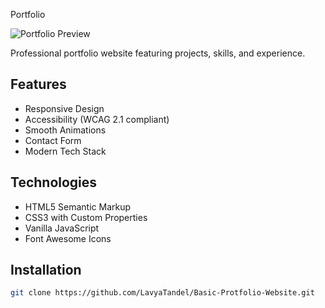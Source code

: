 Portfolio

![Portfolio Preview](preview.jpg)

Professional portfolio website featuring projects, skills, and experience.

## Features
- Responsive Design
- Accessibility (WCAG 2.1 compliant)
- Smooth Animations
- Contact Form
- Modern Tech Stack

## Technologies
- HTML5 Semantic Markup
- CSS3 with Custom Properties
- Vanilla JavaScript
- Font Awesome Icons

## Installation
```bash
git clone https://github.com/LavyaTandel/Basic-Protfolio-Website.git
